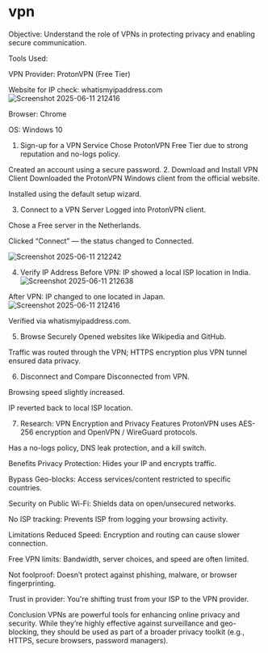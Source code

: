 # vpn

Objective:
Understand the role of VPNs in protecting privacy and enabling secure communication.

Tools Used:

VPN Provider: ProtonVPN (Free Tier)

Website for IP check: whatismyipaddress.com
![Screenshot 2025-06-11 212416](https://github.com/user-attachments/assets/d69bb1a6-8e1c-4d3b-81f9-60f0e3a4f61e)

Browser: Chrome

OS: Windows 10
1. Sign-up for a VPN Service
Chose ProtonVPN Free Tier due to strong reputation and no-logs policy.

Created an account using a secure password.
2. Download and Install VPN Client
Downloaded the ProtonVPN Windows client from the official website.

Installed using the default setup wizard.

3. Connect to a VPN Server
Logged into ProtonVPN client.

Chose a Free server in the Netherlands.

Clicked “Connect” — the status changed to Connected.

![Screenshot 2025-06-11 212242](https://github.com/user-attachments/assets/5d8de9f0-316c-46ec-acb8-15f543c12de0)

4. Verify IP Address
Before VPN: IP showed a local ISP location in India.
![Screenshot 2025-06-11 212638](https://github.com/user-attachments/assets/e9d3073a-c48a-4ea9-b1a4-1af0a4bc09fe)



After VPN: IP changed to one located in Japan.
![Screenshot 2025-06-11 212416](https://github.com/user-attachments/assets/cf527326-f319-46ab-81fb-9e51681affd0)


Verified via whatismyipaddress.com.

5. Browse Securely
Opened websites like Wikipedia and GitHub.

Traffic was routed through the VPN; HTTPS encryption plus VPN tunnel ensured data privacy.

6. Disconnect and Compare
Disconnected from VPN.

Browsing speed slightly increased.

IP reverted back to local ISP location.

7. Research: VPN Encryption and Privacy Features
ProtonVPN uses AES-256 encryption and OpenVPN / WireGuard protocols.

Has a no-logs policy, DNS leak protection, and a kill switch.

Benefits
Privacy Protection: Hides your IP and encrypts traffic.

Bypass Geo-blocks: Access services/content restricted to specific countries.

Security on Public Wi-Fi: Shields data on open/unsecured networks.

No ISP tracking: Prevents ISP from logging your browsing activity.

 Limitations
Reduced Speed: Encryption and routing can cause slower connection.

Free VPN limits: Bandwidth, server choices, and speed are often limited.

Not foolproof: Doesn’t protect against phishing, malware, or browser fingerprinting.

Trust in provider: You're shifting trust from your ISP to the VPN provider.

Conclusion
VPNs are powerful tools for enhancing online privacy and security. While they’re highly effective against surveillance and geo-blocking, they should be used as part of a broader privacy toolkit (e.g., HTTPS, secure browsers, password managers).

